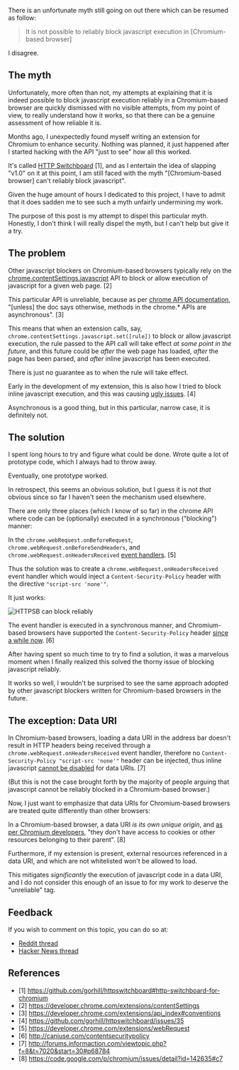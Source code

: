 There is an unfortunate myth still going on out there which can be resumed as follow:

> It is not possible to reliably block javascript execution in [Chromium-based browser]

I disagree.

## The myth

Unfortunately, more often than not, my attempts at explaining that it is indeed possible to block javascript execution reliably in a Chromium-based browser are quickly dismissed with no visible attempts, from my point of view, to really understand how it works, so that there can be a genuine assessment of how reliable it is.

Months ago, I unexpectedly found myself writing an extension for Chromium to enhance security. Nothing was planned, it just happened after I started hacking with the API "just to see" how all this worked.

It's called [HTTP Switchboard](/gorhill/httpswitchboard#http-switchboard-for-chromium) [1], and as I entertain the idea of slapping "v1.0" on it at this point, I am still faced with the myth "[Chromium-based browser] can't reliably block javascript".

Given the huge amount of hours I dedicated to this project, I have to admit that it does sadden me to see such a myth unfairly undermining my work.

The purpose of this post is my attempt to dispel this particular myth. Honestly, I don't think I will really dispel the myth, but I can't help but give it a try.

## The problem

Other javascript blockers on Chromium-based browsers typically rely on the [chrome.contentSettings.javascript](https://developer.chrome.com/extensions/contentSettings) API to block or allow execution of javascript for a given web page. [2]

This particular API is unreliable, because as per [chrome API documentation](https://developer.chrome.com/extensions/api_index#conventions), "[unless] the doc says otherwise, methods in the chrome.* APIs are asynchronous". [3]

This means that when an extension calls, say, `chrome.contentSettings.javascript.set([rule])` to block or allow javascript execution, the rule passed to the API call will take effect *at some point in the future*, and this future could be *after* the web page has loaded, *after* the page has been parsed, and *after* inline javascript has been executed.

There is just no guarantee as to when the rule will take effect.

Early in the development of my extension, this is also how I tried to block inline javascript execution, and this was causing [ugly issues](/gorhill/httpswitchboard/issues/35). [4]

Asynchronous is a good thing, but in this particular, narrow case, it is definitely not.

## The solution

I spent long hours to try and figure what could be done. Wrote quite a lot of prototype code, which I always had to throw away.

Eventually, one prototype worked.

In retrospect, this seems an obvious solution, but I guess it is not *that* obvious since so far I haven't seen the mechanism used elsewhere.

There are only three places (which I know of so far) in the chrome API where code can be (optionally) executed in a synchronous ("blocking") manner:

In the `chrome.webRequest.onBeforeRequest`, `chrome.webRequest.onBeforeSendHeaders`, and `chrome.webRequest.onHeadersReceived` [event handlers](https://developer.chrome.com/extensions/webRequest). [5]

Thus the solution was to create a `chrome.webRequest.onHeadersReceived` event handler which would inject a `Content-Security-Policy` header with the directive `"script-src 'none'"`.

It just works:

![HTTPSB can block reliably](https://raw.githubusercontent.com/gorhill/httpswitchboard/master/doc/img/httpsb-can-block-reliably.png)

The event handler is executed in a synchronous manner, and Chromium-based browsers have supported the `Content-Security-Policy` header [since a while now](http://caniuse.com/contentsecuritypolicy). [6]

After having spent so much time to try to find a solution, it was a marvelous moment when I finally realized this solved the thorny issue of blocking javascript reliably.

It works so well, I wouldn't be surprised to see the same approach adopted by other javascript blockers written for Chromium-based browsers in the future.

## The exception: Data URI

In Chromium-based browsers, loading a data URI in the address bar doesn't result in HTTP headers being received through a `chrome.webRequest.onHeadersReceived` event handler, therefore no `Content-Security-Policy "script-src 'none'"` header can be injected, thus inline javascript [cannot be disabled](http://forums.informaction.com/viewtopic.php?f=8&t=7020&start=30#p68784) for data URIs. [7]

(But this is not the case brought forth by the majority of people arguing that javascript cannot be reliably blocked in a Chromium-based browser.)

Now, I just want to emphasize that data URIs for Chromium-based browsers are treated quite differently than other browsers:

In a Chromium-based browser, a data URI *is its own unique origin*, and [as per Chromium developers](https://code.google.com/p/chromium/issues/detail?id=142635#c7), "they don't have access to cookies or other resources belonging to their parent". [8]

Furthermore, if my extension is present, external resources referenced in a data URI, and which are not whitelisted won't be allowed to load.

This mitigates *significantly* the execution of javascript code in a data URI, and I do not consider this enough of an issue to for my work to deserve the "unreliable" tag.

## Feedback

If you wish to comment on this topic, you can do so at:

- [Reddit thread](http://www.reddit.com/r/privacy/comments/24dos5/myth_javascript_execution_can_not_be_reliably/)
- [Hacker News thread](https://news.ycombinator.com/item?id=7673741)

## References

- [1] <https://github.com/gorhill/httpswitchboard#http-switchboard-for-chromium>
- [2] <https://developer.chrome.com/extensions/contentSettings>
- [3] <https://developer.chrome.com/extensions/api_index#conventions>
- [4] <https://github.com/gorhill/httpswitchboard/issues/35>
- [5] <https://developer.chrome.com/extensions/webRequest>
- [6] <http://caniuse.com/contentsecuritypolicy>
- [7] <http://forums.informaction.com/viewtopic.php?f=8&t=7020&start=30#p68784>
- [8] <https://code.google.com/p/chromium/issues/detail?id=142635#c7>